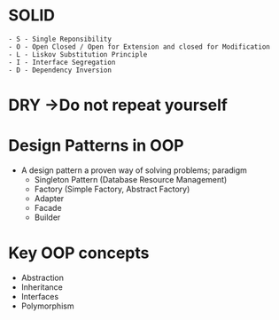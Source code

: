 # SOLID 
    - S - Single Reponsibility
    - O - Open Closed / Open for Extension and closed for Modification
    - L - Liskov Substitution Principle
    - I - Interface Segregation
    - D - Dependency Inversion
 
# DRY ->Do not repeat yourself

# Design Patterns in OOP
 - A design pattern a proven way of solving problems; paradigm
    - Singleton Pattern (Database Resource Management)
    - Factory (Simple Factory, Abstract Factory)
    - Adapter
    - Facade
    - Builder

# Key OOP concepts
 - Abstraction
 - Inheritance
 - Interfaces
 - Polymorphism

